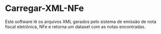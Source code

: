 # Carregar-XML-NFe

Este software lê os arquivos XML gerados pelo sistema de emissão de nota fiscal eletrônica, NFe e retorna um dataset com as notas encontradas.

